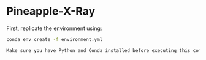 # Pineapple-X-Ray

First, replicate the environment using:

```bash
conda env create -f environment.yml

Make sure you have Python and Conda installed before executing this command.
